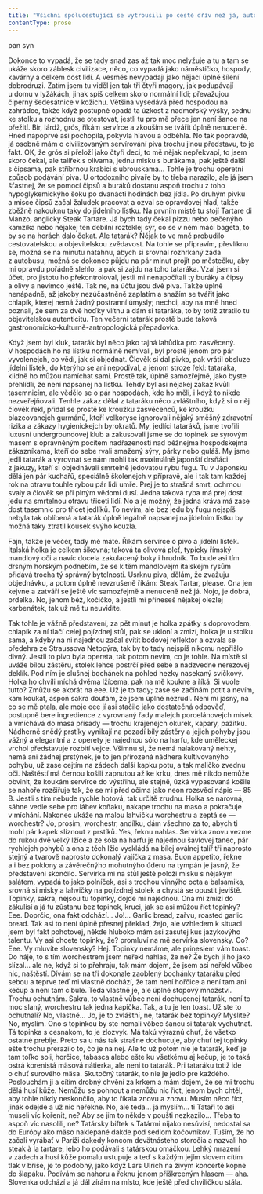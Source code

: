 ```yaml
---
title: "Všichni spolucestující se vytrousili po cestě dřív než já, autobus je postupně rozvážel po různejch místech v\_okolí, až jsem zůstal sám\\. A\_tehdy jsme začali stoupat nahoru, kolem silnice přibývalo sněhu a\_kvůli hroznýmu převýšení jsem začal zběsile polykat nasucho jako v\_letadle, aby mi nezalehly uši\\. Popravdě jsem už začínal mít trochu obavu, že mě vysadí někde v\_dokonale bílý pustině a\_ukáže mi, že támhle za hřebenem by měla bejt chatka\\. Ale ne, nakonec tady není úplně bílo, zima je asi jenom tak odporná jako třeba u\_nás a\_navíc je celkem slunečno\\."
contentType: prose
---
```


<section>

pan syn

Dokonce to vypadá, že se tady snad zas až tak moc nelyžuje a tu a tam se ukáže skoro záblesk civilizace, něco, co vypadá jako náměstíčko, hospody, kavárny a celkem dost lidí. A vesměs nevypadají jako nějací úplně šílení dobrodruzi. Zatím jsem tu viděl jen tak tři čtyři magory, jak podupávají u domu v lyžákách, jinak spíš celkem skoro normální lidi; převažujou čiperný šedesátnice v kožichu. Většina vysedává před hospodou na zahrádce, takže když postupně opadá ta úzkost z nadmořský výšky, sednu ke stolku a rozhodnu se otestovat, jestli tu pro mě přece jen není šance na přežití. Bír, lárdž, grós, říkám servírce a zkouším se tvářit úplně nenuceně. Hned napoprvé asi pochopila, pokývla hlavou a odběhla. No tak popravdě, já osobně mám o civilizovaným servírování piva trochu jinou představu, to je fakt. OK, že grós si přeloží jako čtyři deci, to mě nějak nepřekvapí, to jsem skoro čekal, ale talířek s olivama, jednu misku s burákama, pak ještě další s čipsama, pak stříbrnou krabici s ubrouskama… Tohle je trochu operetní způsob podávání piva. U ortodoxního pivaře by to třeba narazilo, ale já jsem šťastnej, že se pomocí čipsů a buráků dostanu aspoň trochu z toho hypoglykemickýho šoku po dvanácti hodinách bez jídla. Po druhým pivku a misce čipsů začal žaludek pracovat a ozval se opravdovej hlad, takže zběžně nakouknu taky do jídelního lístku. Na prvním místě tu stojí Tartare di Manzo, anglicky Steak Tartare. Já bych tady čekal pizzu nebo pečenýho kamzíka nebo nějakej ten debilní rozteklej sýr, co se v něm máčí bageta, to by se na horách dalo čekat. Ale tatarák? Nějak to ve mně probudilo cestovatelskou a objevitelskou zvědavost. Na tohle se připravím, převlíknu se, možná se na minutu natáhnu, abych si srovnal rozhrkaný záda z autobusu, možná se dokonce půjdu na pár minut projít po městečku, aby mi opravdu pořádně slehlo, a pak si zajdu na toho tataráka. Vzal jsem si účet, pro jistotu ho překontroloval, jestli mi nenapočítali ty buráky a čipsy a olivy a nevímco ještě. Tak ne, na účtu jsou dvě piva. Takže úplně nenápadně, až jakoby nezúčastněně zaplatím a snažím se tvářit jako chlapík, kterej nemá žádný postranní úmysly; nechci, aby na mně hned poznali, že sem za dvě hoďky vlítnu a dám si tataráka, to by totiž ztratilo tu objevitelskou autenticitu. Ten večerní tatarák prostě bude taková gastronomicko-kulturně-antropologická přepadovka.

Když jsem byl kluk, tatarák byl něco jako tajná lahůdka pro zasvěcený. V hospodách ho na lístku normálně nemívali, byl prostě jenom pro pár vyvolenejch, co vědí, jak si objednat. Člověk si dal pivko, pak vrátil obsluze jídelní lístek, do kterýho se ani nepodíval, a jenom stroze řekl: tataráka, klidně ho můžou namíchat sami. Prostě tak, úplně samozřejmě, jako byste přehlídli, že není napsanej na lístku. Tehdy byl asi nějakej zákaz kvůli tasemnicím, ale vědělo se o pár hospodách, kde ho měli, i když to nikde nezveřejňovali. Tenhle zákaz dělal z tataráku něco zvláštního, když si o něj člověk řekl, přidal se prostě ke kroužku zasvěcenců, ke kroužku blazeovanejch gurmánů, kteří velkoryse ignorovali nějaký směšný zdravotní rizika a zákazy hygienickejch byrokratů. My, jedlíci tataráků, jsme tvořili luxusní undergroundovej klub a zakusovali jsme se do topinek se syrovým masem s oprávněným pocitem nadřazenosti nad běžnejma hospodskejma zákazníkama, kteří do sebe rvali smažený sýry, párky nebo guláš. My jsme jedli tatarák a vyrovnat se nám mohli tak maximálně japonští drsňáci z jakuzy, kteří si objednávali smrtelně jedovatou rybu fugu. Tu v Japonsku dělá jen pár kuchařů, speciálně školenejch v přípravě, ale i tak tam každej rok na otravu touhle rybou pár lidí umře. Prej je to strašná smrt, ochrnou svaly a člověk se při plným vědomí dusí. Jedna taková ryba má prej dost jedu na smrtelnou otravu třiceti lidí. No a je možný, že jedna kráva má zase dost tasemnic pro třicet jedlíků. To nevím, ale bez jedu by fugu nejspíš nebyla tak oblíbená a tatarák úplně legálně napsanej na jídelním lístku by možná taky ztratil kousek svýho kouzla.

Fajn, takže je večer, tady mě máte. Říkám servírce o pivo a jídelní lístek. Italská holka je celkem šikovná; taková ta olivová pleť, typicky římský mandlový oči a navíc docela zakulacený boky i hrudník. To bude asi tím drsným horským podnebím, že se k těm mandlovejm italskejm rysům přidává trocha tý správný bytelnosti. Usrknu piva, dělám, že zvažuju objednávku, a potom úplně nevzrušeně říkám: Steak Tartar, please. Ona jen kejvne a zatváří se ještě víc samozřejmě a nenuceně než já. Nojo, je dobrá, prdelka. No, jenom běž, kočičko, a jestli mi přineseš nějakej olezlej karbenátek, tak už mě tu neuvidíte.

Tak tohle je vážně představení, za pět minut je holka zpátky s doprovodem, chlapík za ní tlačí celej pojízdnej stůl, pak se ukloní a zmizí, holka je u stolku sama, a kdyby na ni najednou začal svítit bodovej reflektor a ozvala se předehra ze Straussova Netopýra, tak by to tady nejspíš nikomu nepřišlo divný. Jestli to pivo byla opereta, tak potom nevím, co je tohle. Na místě si uváže bílou zástěru, stolek lehce postrčí před sebe a nadzvedne nerezovej deklík. Pod ním je slušnej bochánek na pohled hezky nasekaný svíčkový. Holka ho chvíli míchá dvěma lžícema, pak na mě koukne a říká: Si vuole tutto? Zmůžu se akorát na eee. Už je to tady; zase se začínám potit a nevím, kam koukat, aspoň sakra doufám, že jsem úplně nezrudl. Není mi jasný, na co se mě ptala, ale moje eee jí asi stačilo jako dostatečná odpověď, postupně bere ingredience z vyrovnaný řady malejch porcelánovejch misek a vmíchává do masa přísady — trochu krájenejch okurek, kapary, pažitku. Nádherně snědý prstíky vynikají na pozadí bílý zástěry a jejich pohyby jsou vážný a elegantní a z operety je najednou sólo na harfu, kde uměleckej vrchol představuje rozbití vejce. Všimnu si, že nemá nalakovaný nehty, nemá ani žádnej prstýnek, je to jen přirozená nádhera kultivovanýho pohybu, už zase cejtím na zádech další kapku potu, a tak maličko zvednu oči. Naštěstí má černou košili zapnutou až ke krku, dnes mě nikdo nemůže obvinit, že koukám servírce do výstřihu, ale stejně, úzká vypasovaná košile se nahoře rozšiřuje tak, že se mi před očima jako neon rozsvěcí nápis — 85 B. Jestli s tím nebude rychle hotová, tak určitě zrudnu. Holka se narovná, sáhne vedle sebe pro láhev koňaku, nakape trochu na maso a pokračuje v míchání. Nakonec ukáže na malou lahvičku worchestru a zeptá se — worchestr? Jo, prosím, worchestr, andílku, dám všechno za to, abych ti mohl pár kapek slíznout z prstíků. Yes, řeknu nahlas. Servírka znovu vezme do rukou dvě velký lžíce a ze sóla na harfu je najednou šavlovej tanec, pár rychlejch pohybů a ona z těch lžic vyskládá na bílej oválnej talíř tři naprosto stejný a tvarově naprosto dokonalý vajíčka z masa. Buon appetito, řekne a i bez poklony a závěrečnýho mohutnýho úderu na tympán je jasný, že představení skončilo. Servírka mi na stůl ještě položí misku s nějakým salátem, vypadá to jako polníček, asi s trochou vinnýho octa a balsamika, srovná si misky a lahvičky na pojízdnej stolek a chystá se opustit jeviště. Topinky, sakra, nejsou tu topinky, dojde mi najednou. Ona mi zmizí do zákulisí a já tu zůstanu bez topinek, kruci, jak se asi můžou říct topinky? Eee. Doprčic, ona fakt odchází… Jo!… Garlic bread, zařvu, roasted garlic bread. Tak asi to není úplně přesnej překlad, žejo, ale vzhledem k situaci jsem byl fakt pohotovej, někde hluboko mám asi zasutej kus jazykovýho talentu. Vy asi chcete topinky, že? promluví na mě servírka slovensky. Co? Eee. Vy mluvíte slovensky? Hej. Topinky nemáme, ale prinesiem vám toast. Do háje, to s tím worchestrem jsem neřekl nahlas, že ne? Že bych jí ho jako slízal… ale ne, když si to přehraju, tak mám dojem, že jsem asi neřekl vůbec nic, naštěstí. Dívám se na tři dokonale zaoblený bochánky tataráku před sebou a teprve teď mi vlastně dochází, že tam není hořčice a není tam ani kečup a není tam cibule. Teda vlastně je, ale úplně stopový množství. Trochu ochutnám. Sakra, to vlastně vůbec není dochucenej tatarák, není to moc slaný, worchestru tak jedna kapička. Tak, a tu je ten toast. Už ste to ochutnali? No, vlastně… Jo, je to zvláštní, ne, tatarák bez topinky? Myslíte? No, myslím. Ono s topinkou by ste nemali vôbec šancu si tatarák vychutnať. Tá topinka s cesnakom, to je zlozvyk. Má takú výraznú chuť, že všetko ostatné prebije. Preto sa u nás tak strašne dochucuje, aby chuť tej topinky ešte trochu prerazilo to, čo je na nej. Ale to už potom nie je tatarák, keď je tam toľko soli, horčice, tabasca alebo ešte ku všetkému aj kečup, je to taká ostrá korenistá mäsová nátierka, ale neni to tatarák. Pri tataráku totiž ide o chuť surového mäsa. Skutočný tatarák, to nie je jedlo pre každého. Poslouchám ji a cítím drobný chvění za krkem a mám dojem, že se mi trochu dělá husí kůže. Nemůžu se pohnout a nemůžu nic říct, jenom bych chtěl, aby tohle nikdy neskončilo, aby to říkala znovu a znovu. Musím něco říct, jinak odejde a už nic neřekne. No, ale teda… já myslím… ti Tataři to asi museli víc kořenit, ne? Aby se jim to někde v poušti nezkazilo… Třeba to aspoň víc nasolili, ne? Tatársky biftek s Tatármi nijako nesúvisí, nedostal sa do Európy ako mäso naklepané dakde pod sedlom kočovníkov. Tuším, že ho začali vyrábať v Paríži dakedy koncom devätnásteho storočia a nazvali ho steak à la tartare, lebo ho podávali s tatárskou omáčkou. Lehký mrazení v zádech a husí kůže pomalu ustupuje a teď s každým jejím slovem cítím tlak v břiše, je to podobný, jako když Lars Ulrich na živým koncertě kopne do šlapáku. Podívám se nahoru a řeknu jenom přiškrceným hlasem — aha. Slovenka odchází a já dál zírám na místo, kde ještě před chviličkou stála.

</section>
